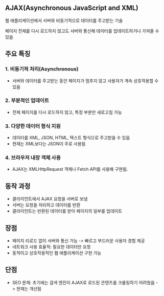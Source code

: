 ## AJAX(Asynchronous JavaScript and XML)

웹 애플리케이션에서 서버와 비동기적으로 데이터를 주고받는 기술

페이지 전체를 다시 로드하지 않고도 서버와 통신해 데이터를 업데이트하거나 가져올 수 있음

## 주요 특징

### 1. 비동기적 처리(Asynchronous)

- 서버와 데이터를 주고받는 동안 페이지가 멈추지 않고 사용자가 계속 상호작용할 수 있음

### 2. 부분적인 업데이트

- 전체 페이지를 다시 로드하지 않고, 특정 부분만 새로고침 가능

### 3. 다양한 데이터 형식 지원

- 데이터를 XML, JSON, HTML, 텍스트 형식으로 주고받을 수 있음
- 현재는 XML보다는 JSON이 주로 사용됨

### 4. 브라우저 내장 객체 사용

- AJAX는 XMLHttpRequest 객체나 Fetch API를 사용해 구현됨.

## 동작 과정

- 클라이언트에서 AJAX 요청을 서버로 보냄
- 서버는 요청을 처리하고 데이터를 반환
- 클라이언트는 반환된 데이터를 받아 페이지의 일부를 업데이트

## 장점

- 페이지 리로드 없이 서버와 통신 가능 -> 빠르고 부드러운 사용자 경험 제공
- 네트워크 사용 효율적: 필요한 데이터만 요청
- 동적이고 상호작용적인 웹 애플리케이션 구현 가능

## 단점

- SEO 문제: 초기에는 검색 엔진이 AJAX로 로드된 콘텐츠를 크롤링하기 어려웠음 -> 현재는 개선됨
